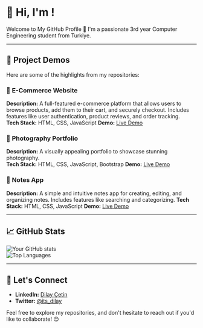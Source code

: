 # 🌟 Hi, I'm !  

Welcome to My GitHub Profile 👋 I'm a passionate 3rd year Computer Engineering student from Turkiye.  

---

## 🚀 Project Demos  

Here are some of the highlights from my repositories:  

### 🔹 **E-Commerce Website**  
**Description:** A full-featured e-commerce platform that allows users to browse products, add them to their cart, and securely checkout. Includes features like user authentication, product reviews, and order tracking.  
**Tech Stack:** HTML, CSS, JavaScript 
**Demo:** [Live Demo](https://dilaycetin.github.io/e-commerce_website/) 

### 🔹 **Photography Portfolio**  
**Description:** A visually appealing portfolio to showcase stunning photography.  
**Tech Stack:** HTML, CSS, JavaScript, Bootstrap
**Demo:** [Live Demo](#) 

### 🔹 **Notes App**  
**Description:**  A simple and intuitive notes app for creating, editing, and organizing notes. Includes features like searching and categorizing.
**Tech Stack:** HTML, CSS, JavaScript
**Demo:** [Live Demo](#) 

---

## 📈 GitHub Stats  

![Your GitHub stats](https://github-readme-stats.vercel.app/api?username=YourUsername&show_icons=true&theme=radical)  
![Top Languages](https://github-readme-stats.vercel.app/api/top-langs/?username=YourUsername&layout=compact&theme=radical)  

---

## 💬 Let's Connect  

- **LinkedIn:** [Dilay Çetin](https://www.linkedin.com/in/dilay-çetin-67b10a246/)  
- **Twitter:** [@its_dilay](https://x.com/its_dilay)  


Feel free to explore my repositories, and don't hesitate to reach out if you'd like to collaborate! 😊  
